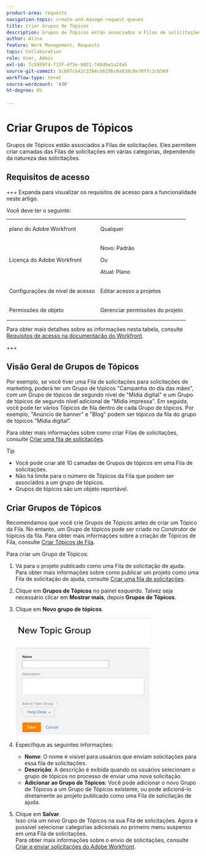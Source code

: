 ```yaml
---
product-area: requests
navigation-topic: create-and-manage-request-queues
title: Criar Grupos de Tópicos
description: Grupos de Tópicos estão associados a Filas de solicitações. Eles permitem criar camadas das Filas de solicitações em várias categorias, dependendo da natureza das solicitações.
author: Alina
feature: Work Management, Requests
topic: Collaboration
role: User, Admin
exl-id: 7c5959f4-f33f-4f5e-b031-748dbe1a24a5
source-git-commit: 5cb07cb42c3264c6629bc0a038c0e70ffc2cb509
workflow-type: tm+mt
source-wordcount: '438'
ht-degree: 0%

---
```


# Criar Grupos de Tópicos

<!-- Audited: 2/2024 -->

Grupos de Tópicos estão associados a Filas de solicitações. Eles permitem criar camadas das Filas de solicitações em várias categorias, dependendo da natureza das solicitações.

## Requisitos de acesso

+++ Expanda para visualizar os requisitos de acesso para a funcionalidade neste artigo.

Você deve ter o seguinte:

<table style="table-layout:auto"> 
 <col> 
 <col> 
 <tbody> 
  <tr> 
   <td role="rowheader">plano do Adobe Workfront</td> 
   <td> <p>Qualquer </p> </td> 
  </tr> 
  <tr> 
   <td role="rowheader"> <p role="rowheader">Licença do Adobe Workfront</p> </td> 
   <td>   
      <p>Novo: Padrão</p>
      <p>Ou</p> 
      <p>Atual: Plano</p>
 </td> 
  </tr> 
  <tr> 
   <td role="rowheader">Configurações de nível de acesso</td> 
   <td> <p>Editar acesso a projetos</p> </td> 
  </tr> 
  <tr> 
   <td role="rowheader">Permissões de objeto</td> 
   <td> <p> Gerenciar permissões do projeto</p> </td> 
  </tr> 
 </tbody> 
</table>

Para obter mais detalhes sobre as informações nesta tabela, consulte [Requisitos de acesso na documentação do Workfront](/help/quicksilver/administration-and-setup/add-users/access-levels-and-object-permissions/access-level-requirements-in-documentation.md).

+++

## Visão Geral de Grupos de Tópicos

Por exemplo, se você tiver uma Fila de solicitações para solicitações de marketing, poderá ter um Grupo de tópicos &quot;Campanha do dia das mães&quot;, com um Grupo de tópicos de segundo nível de &quot;Mídia digital&quot; e um Grupo de tópicos de segundo nível adicional de &quot;Mídia impressa&quot;. Em seguida, você pode ter vários Tópicos de fila dentro de cada Grupo de tópicos. Por exemplo, &quot;Anúncio de banner&quot; e &quot;Blog&quot; podem ser tópicos da fila do grupo de tópicos &quot;Mídia digital&quot;.

Para obter mais informações sobre como criar Filas de solicitações, consulte [Criar uma fila de solicitações](../../../manage-work/requests/create-and-manage-request-queues/create-request-queue.md).

>[!TIP]
>
>* Você pode criar até 10 camadas de Grupos de tópicos em uma Fila de solicitações.
>* Não há limite para o número de Tópicos da Fila que podem ser associados a um grupo de tópicos.
>* Grupos de tópicos são um objeto reportável.
>

## Criar Grupos de Tópicos

Recomendamos que você crie Grupos de Tópicos antes de criar um Tópico da Fila. No entanto, um Grupo de tópicos pode ser criado no Construtor de tópicos da fila. Para obter mais informações sobre a criação de Tópicos de Fila, consulte [Criar Tópicos de Fila](../../../manage-work/requests/create-and-manage-request-queues/create-queue-topics.md).

Para criar um Grupo de Tópicos:

1. Vá para o projeto publicado como uma Fila de solicitação de ajuda.\
   Para obter mais informações sobre como publicar um projeto como uma Fila de solicitação de ajuda, consulte [Criar uma fila de solicitações](../../../manage-work/requests/create-and-manage-request-queues/create-request-queue.md).

1. Clique em **Grupos de Tópicos** no painel esquerdo. Talvez seja necessário clicar em **Mostrar mais**, depois **Grupos de Tópicos**.
1. Clique em **Novo grupo de tópicos**.

   ![](assets/new-topic-group-box-nwe-350x306.png)

1. Especifique as seguintes informações:

   * **Nome**: O nome é visível para usuários que enviam solicitações para essa fila de solicitações.
   * **Descrição**: A descrição é exibida quando os usuários selecionam o grupo de tópicos no processo de enviar uma nova solicitação.
   * **Adicionar ao Grupo de Tópicos**: Você pode adicionar o novo Grupo de Tópicos a um Grupo de Tópicos existente, ou pode adicioná-lo diretamente ao projeto publicado como uma Fila de solicitação de ajuda.

1. Clique em **Salvar**.\
   Isso cria um novo Grupo de Tópicos na sua Fila de solicitações. Agora é possível selecionar categorias adicionais no primeiro menu suspenso em uma Fila de solicitações.\
   Para obter mais informações sobre o envio de solicitações, consulte [Criar e enviar solicitações do Adobe Workfront](../../../manage-work/requests/create-requests/create-submit-requests.md).
